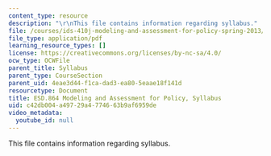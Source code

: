 ```yaml
---
content_type: resource
description: "\r\nThis file contains information regarding syllabus."
file: /courses/ids-410j-modeling-and-assessment-for-policy-spring-2013/c42db004a49729a4774663b9af6959de_MITESD_864S13_syllabus.pdf
file_type: application/pdf
learning_resource_types: []
license: https://creativecommons.org/licenses/by-nc-sa/4.0/
ocw_type: OCWFile
parent_title: Syllabus
parent_type: CourseSection
parent_uid: 4eae3d44-f1ca-dad3-ea80-5eaae18f141d
resourcetype: Document
title: ESD.864 Modeling and Assessment for Policy, Syllabus
uid: c42db004-a497-29a4-7746-63b9af6959de
video_metadata:
  youtube_id: null
---
```


This file contains information regarding syllabus.